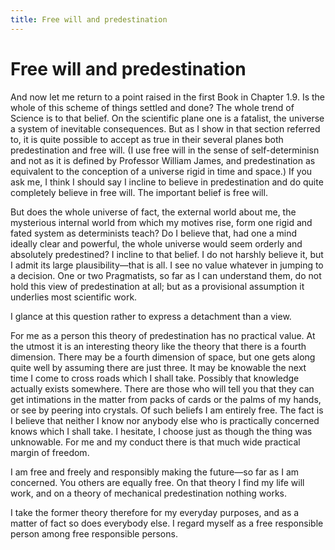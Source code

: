 ```yaml
---
title: Free will and predestination
---
```

# Free will and predestination

And now let me return to a point raised in the first Book in Chapter
1.9. Is the whole of this scheme of things settled and done? The whole
trend of Science is to that belief. On the scientific plane one is a
fatalist, the universe a system of inevitable consequences. But as I
show in that section referred to, it is quite possible to accept as true
in their several planes both predestination and free will. (I use free
will in the sense of self-determinisn and not as it is defined by
Professor William James, and predestination as equivalent to the
conception of a universe rigid in time and space.) If you ask me, I
think I should say I incline to believe in predestination and do quite
completely believe in free will. The important belief is free will.

But does the whole universe of fact, the external world about me, the
mysterious internal world from which my motives rise, form one rigid and
fated system as determinists teach? Do I believe that, had one a mind
ideally clear and powerful, the whole universe would seem orderly and
absolutely predestined? I incline to that belief. I do not harshly
believe it, but I admit its large plausibility—that is all. I see no
value whatever in jumping to a decision. One or two Pragmatists, so far
as I can understand them, do not hold this view of predestination at
all; but as a provisional assumption it underlies most scientific work.

I glance at this question rather to express a detachment than a view.

For me as a person this theory of predestination has no practical value.
At the utmost it is an interesting theory like the theory that there is
a fourth dimension. There may be a fourth dimension of space, but one
gets along quite well by assuming there are just three. It may be
knowable the next time I come to cross roads which I shall take.
Possibly that knowledge actually exists somewhere. There are those who
will tell you that they can get intimations in the matter from packs of
cards or the palms of my hands, or see by peering into crystals. Of such
beliefs I am entirely free. The fact is I believe that neither I know
nor anybody else who is practically concerned knows which I shall take.
I hesitate, I choose just as though the thing was unknowable. For me and
my conduct there is that much wide practical margin of freedom.

I am free and freely and responsibly making the future—so far as I am
concerned. You others are equally free. On that theory I find my life
will work, and on a theory of mechanical predestination nothing works.

I take the former theory therefore for my everyday purposes, and as a
matter of fact so does everybody else. I regard myself as a free
responsible person among free responsible persons.

